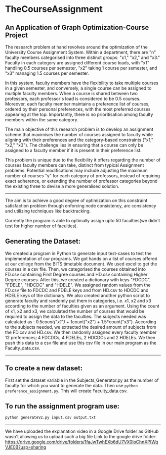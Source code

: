 # TheCourseAssignment
## An Application of Graph Optimization-Course Project
The research problem at hand revolves around the optimization of the University Course Assignment System. Within a department, there are "n" faculty members categorised into three distinct groups: "x1," "x2," and "x3." Faculty in each category are assigned different course loads, with "x1" handling 0.5 courses per semester, "x2" taking 1 course per semester, and "x3" managing 1.5 courses per semester.

In this system, faculty members have the flexibility to take multiple courses in a given semester, and conversely, a single course can be assigned to multiple faculty members. When a course is shared between two professors, each professor's load is considered to be 0.5 courses. Moreover, each faculty member maintains a preference list of courses, ordered by their personal preferences, with the most preferred courses appearing at the top. Importantly, there is no prioritisation among faculty members within the same category.

The main objective of this research problem is to develop an assignment scheme that maximises the number of courses assigned to faculty while aligning with their preferences and the category-based constraints ("x1," "x2," "x3"). The challenge lies in ensuring that a course can only be assigned to a faculty member if it is present in their preference list.

This problem is unique due to the flexibility it offers regarding the number of courses faculty members can take, distinct from typical Assignment problems. Potential modifications may include adjusting the maximum number of courses "y" for each category of professors, instead of requiring exact adherence, or extending the number of professor categories beyond the existing three to devise a more generalised solution.

---------------------------------------------------------------------------------------------------------------------------------------------
The aim is to achieve a good degree of optimization on this constraint satisfaction problem through enforcing node consistency, arc consistency and utilizing techniques like backtracking.

Currently the program is able to optimally assign upto 50 faculties(we didn't test for higher number of faculties).

## Generating the Dataset:
We created a program in Python to generate input test-cases to test the implementation of our programs. We got hands on a list of courses offered at our college from the BITS timetable document. We used excel to get 
the courses in a csv file. Then, we categorised the courses obtained into FD.csv containing First Degree courses and HD.csv containing Higher Degree courses. After this, we created a dictionary with keys "FDCDC", 
"FDELE", "HDCDC" and "HDELE". We assigned random values from the FD.csv file to FDCDC and FDELE keys and from HD.csv to HDCDC and HDELE keys of the dictionary. We also created another python script to generate 
faculty and randomly put them in categories, i.e. x1, x2 and x3 according to the number of faculties given as an argument. Using the count of x1, x2 and x3, we calculated the number of courses that would be required 
to assign the data to the faculties. The subjects needed was calculated as : 0.5*count("x1") + 1*count("x2") + 1.5*count("x3"). According to the subjects needed, we extracted the desired amount of subjects from the 
FD.csv and HD.csv. We then randomly assigned every faculty member 12 preferences; 4 FDCDCs, 4 FDELEs, 2 HDCDCs and 2 HDELEs. We then push this data to a csv file and use this csv file in our main program as the 
Faculty_data.csv.

---------------------------------------------------------------------------------------------------------------------------------------------
## To create a new dataset:

First set the dataset variable in the Subjects_Generator.py as the number of faculty for which you want to generate the data. Then use ```python preference_assignment.py```. This will create Faculty_data.csv.

## To run the assignment program use: 

```python generateV2.py input.csv output.txt```

---------------------------------------------------------------------------------------------------------------------------------------------
We have uploaded the explanation video in a Google Drive folder as GitHub wasn't allowing us to upload such a big file
Link to the google drive folder: https://drive.google.com/drive/folders/1faJwTwhEXb6dU7VX0IoChnXPIWqVJE0B?usp=sharing
